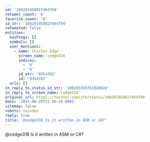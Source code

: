 ```yaml
---
id: '108291958027464704'
retweet_count: '0'
favorite_count: '0'
id_str: '108291958027464704'
retweeted: false
entities:
  hashtags: []
  symbols: []
  user_mentions:
    - name: Charles Edge
      screen_name: cedge318
      indices:
        - '0'
        - '9'
      id_str: '9354392'
      id: '9354392'
  urls: []
in_reply_to_status_id_str: '108285333761826816'
in_reply_to_screen_name: cedge318
original_url: https://twitter.com/jth/status/108291958027464704
date: '2011-08-29T21:36:29.000Z'
sitemap: false
robots: noindex
reply: true
title: '@cedge318 Is it written in ASM or C#?'
---
```


@cedge318 Is it written in ASM or C#?